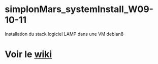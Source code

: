 # simplonMars_systemInstall_W09-10-11
Installation du stack logiciel LAMP dans une VM debian8

# Voir le [wiki](https://github.com/bensoille/simplonMars_systemInstall_W09-10-11/wiki)
